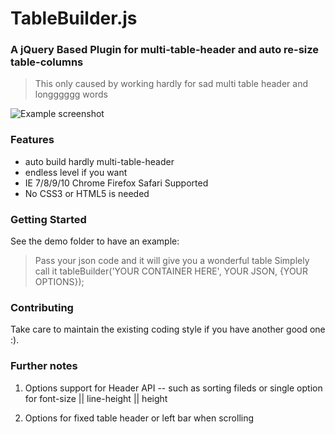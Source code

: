 # TableBuilder.js

### A jQuery Based Plugin for multi-table-header and auto re-size table-columns

> This only caused by working hardly for sad multi table header and longggggg words

![Example screenshot](https://raw.github.com/scenk/tableBuilder/master/screenShot.png)

### Features
- auto build hardly multi-table-header
- endless level if you want
- IE 7/8/9/10 Chrome Firefox Safari Supported
- No CSS3 or HTML5 is needed

### Getting Started
See the demo folder to have an example:

> Pass your json code and it will give you a wonderful table
> Simplely call it tableBuilder('YOUR CONTAINER HERE', YOUR JSON, {YOUR OPTIONS});

### Contributing
Take care to maintain the existing coding style if you have another good one :).

### Further notes

1. Options support for Header API -- such as sorting fileds or single option for font-size || line-height || height

2. Options for fixed table header or left bar when scrolling



